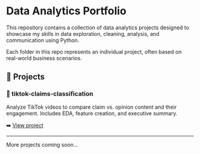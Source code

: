 # Data Analytics Portfolio

This repository contains a collection of data analytics projects designed to showcase my skills in data exploration, cleaning, analysis, and communication using Python.

Each folder in this repo represents an individual project, often based on real-world business scenarios.

## 📁 Projects

### 📂 tiktok-claims-classification
Analyze TikTok videos to compare claim vs. opinion content and their engagement. Includes EDA, feature creation, and executive summary.

➡️ [View project](./tiktok-claims-classification)

---

More projects coming soon...
